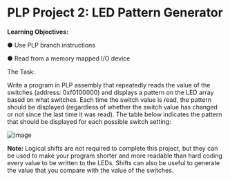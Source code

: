 # **PLP Project 2: LED Pattern Generator** 

**Learning Objectives:** 

● Use PLP branch instructions 

● Read from a memory mapped I/O device 
 
The Task: 

Write a program in PLP assembly that repeatedly reads the value of the switches (address: 0xf0100000) and 
displays a pattern on the LED array based on what switches. Each time the switch value is read, the pattern 
should be displayed (regardless of whether the switch value has changed or not since the last time it was read). 
The table below indicates the pattern that should be displayed for each possible switch setting: 

![image](https://user-images.githubusercontent.com/98668234/174451978-b09d3001-df94-495f-9870-0aa9ebe941ce.png)


**Note:** Logical shifts are not required to complete this project, but they can be used to make your program shorter 
and more readable than hard coding every value to be written to the LEDs. Shifts can also be useful to generate 
the value that you compare with the value of the switches. 
